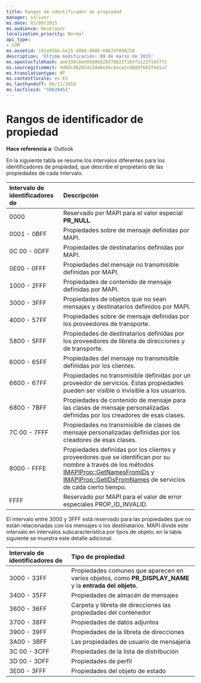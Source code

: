 ```yaml
---
title: Rangos de identificador de propiedad
manager: soliver
ms.date: 03/09/2015
ms.audience: Developer
localization_priority: Normal
api_type:
- COM
ms.assetid: c01e95bb-be25-490d-880b-60674f890258
description: 'Última modificación: 09 de marzo de 2015'
ms.openlocfilehash: aee199cbbd05606d20378023f103fa122f1457f2
ms.sourcegitcommit: 9d60cd82b5413446e5bc8ace2cd689f683fb41a7
ms.translationtype: MT
ms.contentlocale: es-ES
ms.lasthandoff: 06/11/2018
ms.locfileid: "19820451"
---
```

# <a name="property-identifier-ranges"></a>Rangos de identificador de propiedad

  
  
**Hace referencia a**: Outlook 
  
En la siguiente tabla se resume los intervalos diferentes para los identificadores de propiedad, que describe el propietario de las propiedades de cada intervalo.
  
|**Intervalo de identificadores de**|**Descripción**|
|:-----|:-----|
|0000  <br/> |Reservado por MAPI para el valor especial **PR_NULL**.  <br/> |
|0001 - 0BFF  <br/> |Propiedades sobre de mensaje definidas por MAPI.  <br/> |
|0C 00 - 0DFF  <br/> |Propiedades de destinatarios definidas por MAPI.  <br/> |
|0E00 - 0FFF  <br/> |Propiedades del mensaje no transmisible definidas por MAPI.  <br/> |
|1000 - 2FFF  <br/> |Propiedades de contenido de mensaje definidas por MAPI.  <br/> |
|3000 - 3FFF  <br/> |Propiedades de objetos que no sean mensajes y destinatarios definidos por MAPI.  <br/> |
|4000 - 57FF  <br/> |Propiedades sobre de mensaje definidas por los proveedores de transporte.  <br/> |
|5800 - 5FFF  <br/> |Propiedades de destinatarios definidas por los proveedores de libreta de direcciones y de transporte.  <br/> |
|6000 - 65FF  <br/> |Propiedades del mensaje no transmisible definidas por los clientes.  <br/> |
|6600 - 67FF  <br/> |Propiedades no transmisible definidas por un proveedor de servicios. Estas propiedades pueden ser visible o invisible a los usuarios.  <br/> |
|6800 - 7BFF  <br/> |Propiedades de contenido de mensaje para las clases de mensaje personalizadas definidas por los creadores de esas clases.  <br/> |
|7C 00 - 7FFF  <br/> |Propiedades no transmisible de clases de mensaje personalizadas definidas por los creadores de esas clases.  <br/> |
|8000 - FFFE  <br/> |Propiedades definidas por los clientes y proveedores que se identifican por su nombre a través de los métodos [IMAPIProp::GetNamesFromIDs](imapiprop-getnamesfromids.md) y [IMAPIProp::GetIDsFromNames](imapiprop-getidsfromnames.md) de servicios de cada cierto tiempo.  <br/> |
|FFFF  <br/> |Reservado por MAPI para el valor de error especiales PROP_ID_INVALID.  <br/> |
   
El intervalo entre 3000 y 3FFF está reservado para las propiedades que no están relacionadas con los mensajes o los destinatarios. MAPI divide este intervalo en intervalos subcaracterística por tipos de objeto; en la tabla siguiente se muestra este detalle adicional. 
  
|**Intervalo de identificadores de**|**Tipo de propiedad**|
|:-----|:-----|
|3000 - 33FF  <br/> |Propiedades comunes que aparecen en varios objetos, como **PR_DISPLAY_NAME** y la **entrada del objeto**.  <br/> |
|3400 - 35FF  <br/> |Propiedades de almacén de mensajes  <br/> |
|3600 - 36FF  <br/> |Carpeta y libreta de direcciones las propiedades del contenedor  <br/> |
|3700 - 38FF  <br/> |Propiedades de datos adjuntos  <br/> |
|3900 - 39FF  <br/> |Propiedades de la libreta de direcciones  <br/> |
|3A00 - 3BFF  <br/> |Las propiedades de usuario de mensajería  <br/> |
|3C 00 - 3CFF  <br/> |Propiedades de la lista de distribución  <br/> |
|3D 00 - 3DFF  <br/> |Propiedades de perfil  <br/> |
|3E00 - 3FFF  <br/> |Propiedades del objeto de estado  <br/> |
   

